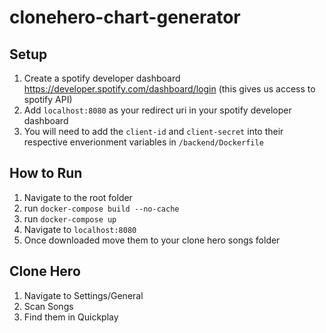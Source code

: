 # clonehero-chart-generator
## Setup
1. Create a spotify developer dashboard https://developer.spotify.com/dashboard/login (this gives us access to spotify API)
2. Add ```localhost:8080``` as your redirect uri in your spotify developer dashboard
3. You will need to add the ```client-id``` and ```client-secret``` into their respective enverionment variables in ```/backend/Dockerfile```

## How to Run
1. Navigate to the root folder
2. run ```docker-compose build --no-cache```
3. run ```docker-compose up```
4. Navigate to ```localhost:8080```
5. Once downloaded move them to your clone hero songs folder

## Clone Hero
1. Navigate to Settings/General
2. Scan Songs
3. Find them in Quickplay
